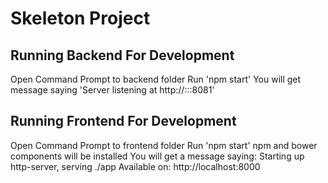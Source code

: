 # Skeleton Project

## Running Backend For Development
Open Command Prompt to backend folder
Run 'npm start'
You will get message saying 'Server listening at http://:::8081'

## Running Frontend For Development
Open Command Prompt to frontend folder
Run 'npm start'
npm and bower components will be installed
You will get a message saying:
  Starting up http-server, serving ./app
  Available on:
    http://localhost:8000
